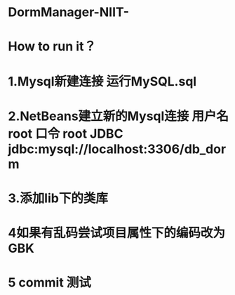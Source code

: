 # DormManager-NIIT-

# How to run it？


# 1.Mysql新建连接 运行MySQL.sql

# 2.NetBeans建立新的Mysql连接 用户名 root 口令 root JDBC jdbc:mysql://localhost:3306/db_dorm

# 3.添加lib下的类库

# 4如果有乱码尝试项目属性下的编码改为GBK

# 5 commit 测试
